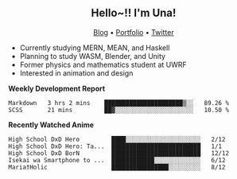 <h2 align="center">
  Hello~!! I'm Una!
</h2>

<p align="center">
  <a href="https://anarchy.website/">Blog</a> &bull;
  <a href="https://una-ada.github.io/">Portfolio</a> &bull;
  <a href="https://twitter.com/unaxiii">Twitter</a>
</p>

- Currently studying MERN, MEAN, and Haskell
- Planning to study WASM, Blender, and Unity
- Former physics and mathematics student at UWRF
- Interested in animation and design

**Weekly Development Report**

<!--START_SECTION:waka-->
```text
Markdown   3 hrs 2 mins    ██████████████████████▒░░   89.26 % 
SCSS       21 mins         ██▓░░░░░░░░░░░░░░░░░░░░░░   10.50 % 
```
<!--END_SECTION:waka-->

**Recently Watched Anime**

<!-- RECENT-ANIME:START -->

    High School DxD Hero         ████░░░░░░░░░░░░░░░░░░░░░   2/12
    High School DxD Hero: Ta...  █████████████████████████   1/1
    High School DxD BorN         █████████████████████████   12/12
    Isekai wa Smartphone to ...  ████████████░░░░░░░░░░░░░   6/12
    Maria†Holic                  ████████████████░░░░░░░░░   8/12
<!-- RECENT-ANIME:END -->
